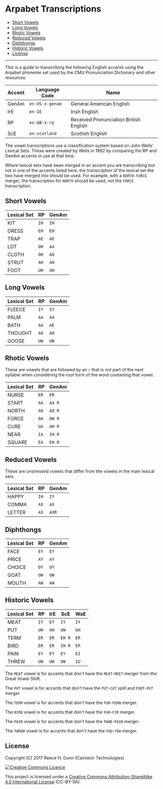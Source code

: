 # Arpabet Transcriptions

- [Short Vowels](#short-vowels)
- [Long Vowels](#long-vowels)
- [Rhotic Vowels](#rhotic-vowels)
- [Reduced Vowels](#reduced-vowels)
- [Diphthongs](#diphthongs)
- [Historic Vowels](#historic-vowels)
- [License](#license)

----------

This is a guide to transcribing the following English accents using the Arpabet
phoneme set used by the CMU Pronunciation Dictionary and other resources:

| Accent | Language Code   | Name                                   |
|--------|-----------------|----------------------------------------|
| GenAm  | `en-US-x-genam` | General American English               |
| IrE    | `en-IE`         | Irish English                          |
| RP     | `en-GB-x-rp`    | Received Pronunciation British English |
| ScE    | `en-scotland`   | Scottish English                       |

The vowel transcriptions use a classification system based on John Wells' Lexical
Sets. These were created by Wells in 1982 by comparing the RP and GenAm accents
in use at that time.

Where lexical sets have been merged in an accent you are transcribing but not
in one of the accents listed here, the transcription of the lexical set the two
have merged into should be used. For example, with a `NORTH-FORCE` merger, the
transcription for `NORTH` should be used, not the `FORCE` transcription.

## Short Vowels

| Lexical Set | RP     | GenAm  |
|-------------|--------|--------|
| KIT         | `IH`   | `IH`   |
| DRESS       | `EH`   | `EH`   |
| TRAP        | `AE`   | `AE`   |
| LOT         | `OH`   | `AA`   |
| CLOTH       | `OH`   | `AO`   |
| STRUT       | `AH`   | `AH`   |
| FOOT        | `UH`   | `UH`   |

## Long Vowels

| Lexical Set | RP     | GenAm  |
|-------------|--------|--------|
| FLEECE      | `IY`   | `IY`   |
| PALM        | `AA`   | `AA`   |
| BATH        | `AA`   | `AE`   |
| THOUGHT     | `AO`   | `AO`   |
| GOOSE       | `UW`   | `UW`   |

## Rhotic Vowels

These are vowels that are followed by an `r` that is not part of the next syllable
when considering the root form of the word containing that vowel.

| Lexical Set | RP     | GenAm  |
|-------------|--------|--------|
| NURSE       | `ER`   | `ER`   |
| START       | `AA`   | `AA R` |
| NORTH       | `AO`   | `AO R` |
| FORCE       | `OA`   | `OW R` |
| CURE        | `UA`   | `UH R` |
| NEAR        | `IA`   | `IH R` |
| SQUARE      | `EA`   | `EH R` |

## Reduced Vowels

These are unstressed vowels that differ from the vowels in the main lexical sets.

| Lexical Set | RP     | GenAm  |
|-------------|--------|--------|
| HAPPY       | `IH`   | `IY`   |
| COMMA       | `AX`   | `AX`   |
| LETTER      | `AX`   | `AXR`  |

## Diphthongs

| Lexical Set | RP     | GenAm  |
|-------------|--------|--------|
| FACE        | `EY`   | `EY`   |
| PRICE       | `AY`   | `AY`   |
| CHOICE      | `OY`   | `OY`   |
| GOAT        | `OW`   | `OW`   |
| MOUTH       | `AW`   | `AW`   |

## Historic Vowels

| Lexical Set | RP     | IrE    | ScE    | WaE    |
|-------------|--------|--------|--------|--------|
| MEAT        | `IY`   | `EY`   | `IY`   | `IY`   |
| PUT         | `UH`   | `AH`   | `UW`   | `UH`   |
| TERM        | `ER`   | `ER`   | `EH R` | `ER`   |
| BIRD        | `ER`   | `ER`   | `IH R` | `ER`   |
| PAIN        | `EY`   | `EY`   | `EY`   | `EI`   |
| THREW       | `UW`   | `UW`   | `UW`   | `IU`   |

The `MEAT` vowel is for accents that don't have the `MEAT`-`MEET` merger from
the Great Vowel Shift.

The `PUT` vowel is for accents that don't have the `PUT`-`CUT` split and
`FOOT`-`PUT` merger.

The `TERM` vowel is for accents that don't have the `FUR`-`FERN` merger.

The `BIRD` vowel is for accents that don't have the `FUR`-`FIR` merger.

The `PAIN` vowel is for accents that don't have the `PANE`-`PAIN` merger.

The `THREW` vowel is for accents that don't have the `YOU`-`YEW` merger.

## License

Copyright (C) 2017 Reece H. Dunn (Cainteoir Technologies)

<a rel="license" href="http://creativecommons.org/licenses/by-sa/4.0/"><img alt="Creative Commons Licence" style="border-width:0" src="https://i.creativecommons.org/l/by-sa/4.0/88x31.png" /></a>

This project is licensed under a [Creative Commons Attribution-ShareAlike 4.0 International License](../COPYING.md)
(CC-BY-SA).
